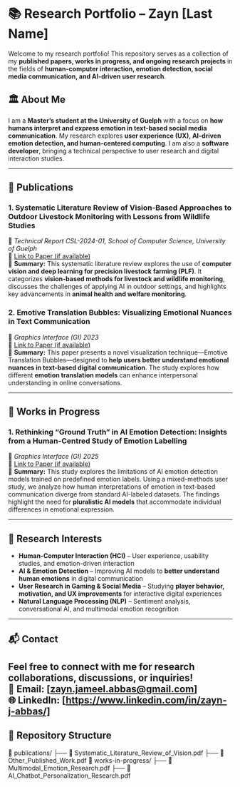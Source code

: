 # 📚 Research Portfolio – Zayn [Last Name]

Welcome to my research portfolio! This repository serves as a collection of my **published papers, works in progress, and ongoing research projects** in the fields of **human-computer interaction, emotion detection, social media communication, and AI-driven user research**.

## 🏛 About Me
I am a **Master’s student at the University of Guelph** with a focus on **how humans interpret and express emotion in text-based social media communication**. My research explores **user experience (UX), AI-driven emotion detection, and human-centered computing**. I am also a **software developer**, bringing a technical perspective to user research and digital interaction studies.

---

## 📄 Publications

### **1. Systematic Literature Review of Vision-Based Approaches to Outdoor Livestock Monitoring with Lessons from Wildlife Studies**  
📍 *Technical Report CSL-2024-01, School of Computer Science, University of Guelph*  
📌 [Link to Paper (if available)]()  
📜 **Summary:** This systematic literature review explores the use of **computer vision and deep learning for precision livestock farming (PLF)**. It categorizes **vision-based methods for livestock and wildlife monitoring**, discusses the challenges of applying AI in outdoor settings, and highlights key advancements in **animal health and welfare monitoring**.  


### **2. Emotive Translation Bubbles: Visualizing Emotional Nuances in Text Communication**  
📍 *Graphics Interface (GI) 2023*  
📌 [Link to Paper (if available)]()  
📜 **Summary:** This paper presents a novel visualization technique—Emotive Translation Bubbles—designed to **help users better understand emotional nuances in text-based digital communication**. The study explores how different **emotion translation models** can enhance interpersonal understanding in online conversations.  

---

## 🚀 Works in Progress

### **1. Rethinking “Ground Truth” in AI Emotion Detection: Insights from a Human-Centred Study of Emotion Labelling**  
📍 *Graphics Interface (GI) 2025*  
📌 [Link to Paper (if available)]()  
📜 **Summary:** This study explores the limitations of AI emotion detection models trained on predefined emotion labels. Using a mixed-methods user study, we analyze how human interpretations of emotion in text-based communication diverge from standard AI-labeled datasets. The findings highlight the need for **pluralistic AI models** that accommodate individual differences in emotional expression.  


---

## 🔬 Research Interests  
- **Human-Computer Interaction (HCI)** – User experience, usability studies, and emotion-driven interaction  
- **AI & Emotion Detection** – Improving AI models to **better understand human emotions** in digital communication  
- **User Research in Gaming & Social Media** – Studying **player behavior, motivation, and UX improvements** for interactive digital experiences  
- **Natural Language Processing (NLP)** – Sentiment analysis, conversational AI, and multimodal emotion recognition  

---

## 📬 Contact  
Feel free to connect with me for research collaborations, discussions, or inquiries!  
📧 Email: [zayn.jameel.abbas@gmail.com]  
🌐 LinkedIn: [https://www.linkedin.com/in/zayn-j-abbas/]  
---

## 📌 Repository Structure

📂 publications/
├── 📜 Systematic_Literature_Review_of_Vision.pdf
├── 📜 Other_Published_Work.pdf
📂 works-in-progress/
├── 📜 Multimodal_Emotion_Research.pdf
├── 📜 AI_Chatbot_Personalization_Research.pdf
